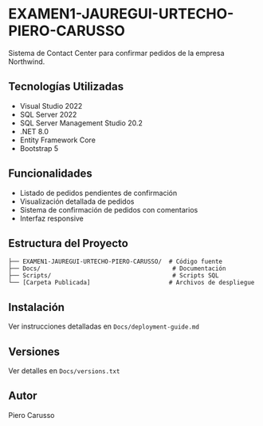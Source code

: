 # EXAMEN1-JAUREGUI-URTECHO-PIERO-CARUSSO

Sistema de Contact Center para confirmar pedidos de la empresa Northwind.

## Tecnologías Utilizadas
- Visual Studio 2022
- SQL Server 2022
- SQL Server Management Studio 20.2
- .NET 8.0
- Entity Framework Core
- Bootstrap 5

## Funcionalidades
- Listado de pedidos pendientes de confirmación
- Visualización detallada de pedidos
- Sistema de confirmación de pedidos con comentarios
- Interfaz responsive

## Estructura del Proyecto
```
├── EXAMEN1-JAUREGUI-URTECHO-PIERO-CARUSSO/  # Código fuente
├── Docs/                                     # Documentación
├── Scripts/                                  # Scripts SQL
└── [Carpeta Publicada]                      # Archivos de despliegue
```

## Instalación
Ver instrucciones detalladas en `Docs/deployment-guide.md`

## Versiones
Ver detalles en `Docs/versions.txt`

## Autor
Piero Carusso